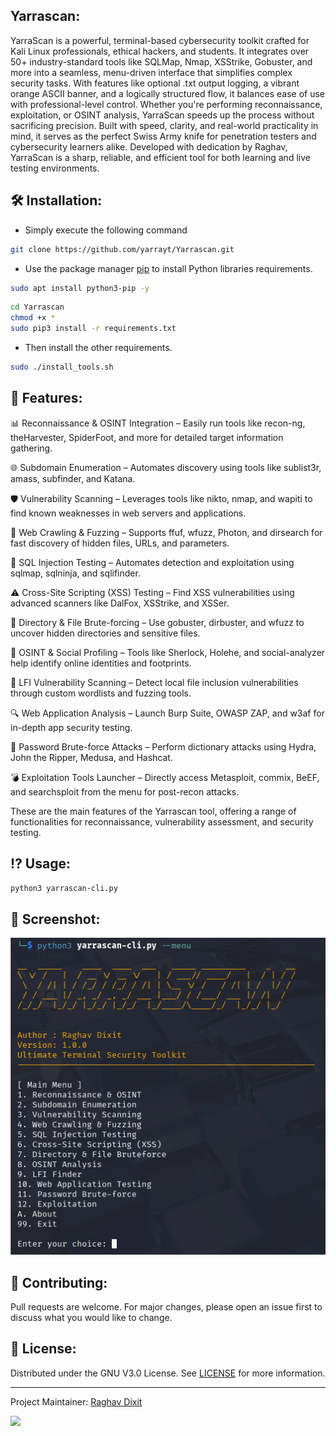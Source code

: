 ## Yarrascan:
YarraScan is a powerful, terminal-based cybersecurity toolkit crafted for Kali Linux professionals, ethical hackers, and students. It integrates over 50+ industry-standard tools like SQLMap, Nmap, XSStrike, Gobuster, and more into a seamless, menu-driven interface that simplifies complex security tasks. With features like optional .txt output logging, a vibrant orange ASCII banner, and a logically structured flow, it balances ease of use with professional-level control. Whether you're performing reconnaissance, exploitation, or OSINT analysis, YarraScan speeds up the process without sacrificing precision. Built with speed, clarity, and real-world practicality in mind, it serves as the perfect Swiss Army knife for penetration testers and cybersecurity learners alike. Developed with dedication by Raghav, YarraScan is a sharp, reliable, and efficient tool for both learning and live testing environments.

## 🛠️ Installation:

* Simply execute the following command

```bash
git clone https://github.com/yarrayt/Yarrascan.git
```

* Use the package manager [pip](https://pip.pypa.io/en/stable/) to install Python libraries requirements.

```bash
sudo apt install python3-pip -y
```

```bash
cd Yarrascan
chmod +x *
sudo pip3 install -r requirements.txt
```

* Then install the other requirements.

```bash
sudo ./install_tools.sh
```

## 🎯 Features:

📊 Reconnaissance & OSINT Integration – Easily run tools like recon-ng, theHarvester, SpiderFoot, and more for detailed target information gathering.

🌐 Subdomain Enumeration – Automates discovery using tools like sublist3r, amass, subfinder, and Katana.

🛡️ Vulnerability Scanning – Leverages tools like nikto, nmap, and wapiti to find known weaknesses in web servers and applications.

📂 Web Crawling & Fuzzing – Supports ffuf, wfuzz, Photon, and dirsearch for fast discovery of hidden files, URLs, and parameters.

💉 SQL Injection Testing – Automates detection and exploitation using sqlmap, sqlninja, and sqlifinder.

⚠️ Cross-Site Scripting (XSS) Testing – Find XSS vulnerabilities using advanced scanners like DalFox, XSStrike, and XSSer.

🔎 Directory & File Brute-forcing – Use gobuster, dirbuster, and wfuzz to uncover hidden directories and sensitive files.

🧠 OSINT & Social Profiling – Tools like Sherlock, Holehe, and social-analyzer help identify online identities and footprints.

📁 LFI Vulnerability Scanning – Detect local file inclusion vulnerabilities through custom wordlists and fuzzing tools.

🔍 Web Application Analysis – Launch Burp Suite, OWASP ZAP, and w3af for in-depth app security testing.

🔐 Password Brute-force Attacks – Perform dictionary attacks using Hydra, John the Ripper, Medusa, and Hashcat.

💣 Exploitation Tools Launcher – Directly access Metasploit, commix, BeEF, and searchsploit from the menu for post-recon attacks.

These are the main features of the Yarrascan tool, offering a range of functionalities for reconnaissance, vulnerability assessment, and security testing.


## ⁉️ Usage:

```bash
python3 yarrascan-cli.py
```

## 📸 Screenshot:

![alt text](https://github.com/yarrayt/Yarrascan/blob/main/assets/img/Main-Menu.png)


## 💚 Contributing:

Pull requests are welcome. For major changes, please open an issue first to discuss what you would like to change.



## 🔑 License:

Distributed under the GNU V3.0 License. See [LICENSE](https://github.com/yarrayt/Yarrascan/blob/main/LICENSE) for more information.

-----
Project Maintainer: [Raghav Dixit](https://github.com/yarrayt/) 



[<img src="https://img.icons8.com/color/48/000000/linkedin.png"/>](https://www.linkedin.com/in/raghav-dixit-ba8265247/)
